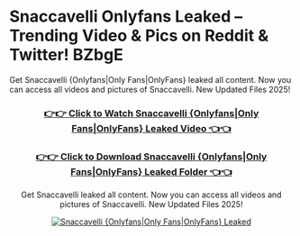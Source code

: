 # Snaccavelli Onlyfans Leaked – Trending Video & Pics on Reddit & Twitter! BZbgE

Get Snaccavelli {Onlyfans|Only Fans|OnlyFans} leaked all content. Now you can access all videos and pictures of Snaccavelli. New Updated Files 2025!  
<div align="center">
  
### [👉👉 Click to Watch Snaccavelli {Onlyfans|Only Fans|OnlyFans} Leaked Video 👈👈](https://links2leaks.com/snaccavelli)  
### [👉👉 Click to Download Snaccavelli {Onlyfans|Only Fans|OnlyFans} Leaked Folder 👈👈](https://links2leaks.com/snaccavelli)  

Get Snaccavelli leaked all content. Now you can access all videos and pictures of Snaccavelli. New Updated Files 2025!  

[![Snaccavelli {Onlyfans|Only Fans|OnlyFans} Leaked](https://i.ibb.co/93hzkbrt/l2l.gif)](https://links2leaks.com/snaccavelli)  

</div>
